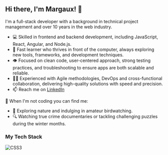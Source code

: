 ## Hi there, I'm Margaux! 👋


I'm a full-stack developer with a background in technical project management and over 10 years in the web industry.

- 💻 Skilled in frontend and backend development, including JavaScript, React, Angular, and Node.js.
- 🌱 Fast learner who thrives in front of the computer, always exploring new tools, frameworks, and development techniques.
- 👁️ Focused on clean code, user-centered approach, strong testing practices, and troubleshooting to ensure apps are both scalable and reliable.
- 🥷🏻 Experienced with Agile methodologies, DevOps and cross-functional collaboration, delivering high-quality solutions with speed and precision.
- 📫 Reach me on [LinkedIn](https://www.linkedin.com/in/margaux-espinasse-16356518/)

🦉 When I'm not coding you can find me:

- 🦅 Exploring nature and indulging in amateur birdwatching.<br/>
- 🔍 Watching true crime documentaries or tackling challenging puzzles during the winter months.<br/>

### My Tech Stack

![CSS3](https://img.shields.io/badge/CSS3-1572B6?style=for-the-badge&logo=css3&logoColor=white)
